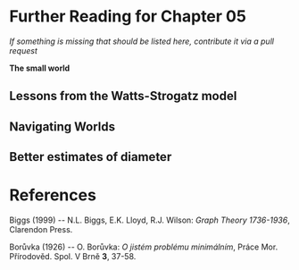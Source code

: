# Further Reading for Chapter 05
*If something is missing that should be listed here, contribute it via a pull request*

**The small world**



## Lessons from the Watts-Strogatz model

## Navigating Worlds

## Better estimates of diameter



# References

Biggs (1999) -- N.L. Biggs, E.K. Lloyd, R.J. Wilson: *Graph Theory 1736-1936*, Clarendon Press. 

Borůvka (1926) -- O. Borůvka: *O jistém problému minimálním*, Práce Mor. Přírodověd. Spol. V Brně **3**, 37-58.  


